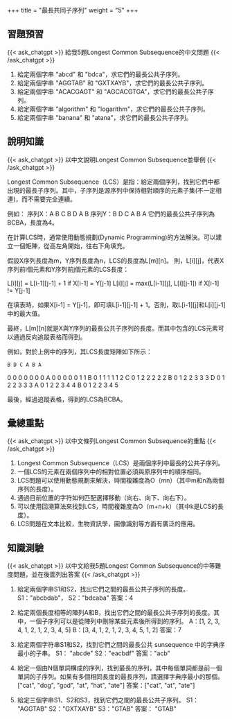 +++
title = "最長共同子序列"
weight = "5"
+++
## 習題預習
{{< ask_chatgpt >}}
給我5題Longest Common Subsequence的中文問題
{{< /ask_chatgpt >}}



1. 給定兩個字串 "abcd" 和 "bdca"，求它們的最長公共子序列。
2. 給定兩個字串 "AGGTAB" 和 "GXTXAYB"，求它們的最長公共子序列。
3. 給定兩個字串 "ACACGAGT" 和 "AGCACGTGA"，求它們的最長公共子序列。
4. 給定兩個字串 "algorithm" 和 "logarithm"，求它們的最長公共子序列。
5. 給定兩個字串 "banana" 和 "atana"，求它們的最長公共子序列。   

## 說明知識
{{< ask_chatgpt >}}
以中文說明Longest Common Subsequence並舉例
{{< /ask_chatgpt >}}



Longest Common Subsequence（LCS）是指：給定兩個序列，找到它們中都出現的最長子序列。其中，子序列是源序列中保持相對順序的元素子集(不一定相連)，而不需要完全連續。

例如：
序列X：A B C B D A B
序列Y：B D C A B A
它們的最長公共子序列為BCBA，長度為4。

在計算LCS時，通常使用動態規劃(Dynamic Programming)的方法解決。可以建立一個矩陣，從高左角開始，往右下角填充。

假設X序列長度為m，Y序列長度為n，LCS的長度為L[m][n]。
則，L[i][j]，代表X序列前i個元素和Y序列前j個元素的LCS長度：

L[i][j] = L[i-1][j-1] + 1 if X[i-1] = Y[j-1]
L[i][j] = max(L[i-1][j], L[i][j-1]) if X[i-1] != Y[j-1]

在填表時，如果X[i-1] = Y[j-1]，即可填L[i-1][j-1] + 1。否則，取L[i-1][j]和L[i][j-1]中的最大值。

最終，L[m][n]就是X與Y序列的最長公共子序列的長度。而其中包含的LCS元素可以通過反向追蹤表格而得到。

例如，對於上例中的序列，其LCS長度矩陣如下所示：

    B D C A B A
  0 0 0 0 0 0 0
A 0 0 0 0 0 1 1
B 0 1 1 1 1 1 2
C 0 1 2 2 2 2 2
B 0 1 2 2 3 3 3
D 0 1 2 2 3 3 3
A 0 1 2 2 3 4 4
B 0 1 2 2 3 4 5

最後，經過追蹤表格，得到的LCS為BCBA。   

## 彙總重點
{{< ask_chatgpt >}}
以中文條列Longest Common Subsequence的重點
{{< /ask_chatgpt >}}



1. Longest Common Subsequence（LCS）是兩個序列中最長的公共子序列。
2. 一個LCS的元素在兩個序列中的相對位置必須與原序列中的順序相同。
3. LCS問題可以使用動態規劃來解決，時間複雜度為O（mn）（其中m和n為兩個序列的長度）。
4. 通過目前位置的字符如何匹配選擇移動（向右、向下、向右下）。
5. 可以使用回溯算法來找到LCS，時間複雜度為O（m+n+k）（其中k是LCS的長度）。
6. LCS問題在文本比較，生物資訊學，圖像識別等方面有廣泛的應用。   

## 知識測驗
{{< ask_chatgpt >}}
以中文給我5題Longest Common Subsequence的中等難度問題，並在後面列出答案
{{< /ask_chatgpt >}}



1. 給定兩個字串S1和S2，找出它們之間的最長公共子序列的長度。
S1："abcbdab"，
S2："bdcaba"
答案：4

2. 給定兩個長度相等的陣列A和B，找出它們之間的最長公共子序列的長度。其中，一個子序列可以是從陣列中刪除某些元素後所得到的序列。
A：[1, 2, 3, 4, 1, 2, 1, 2, 3, 4, 5]
B：[3, 4, 1, 2, 1, 2, 3, 4, 5, 1, 2]
答案：7

3. 給定兩個字符串S1和S2，找到它們之間的最長公共 sunsequence 中的字典序最小的子串。
S1： "abcde"
S2："eacbdf"
答案："acb"

4. 給定一個由N個單詞構成的序列，找到最長的序列，其中每個單詞都是前一個單詞的子序列。如果有多個相同長度的最長序列，請選擇字典序最小的那個。
["cat", "dog", "god", "at", "hat", "ate"]
答案：["cat", "at", "ate"]

5. 給定三個字串S1、S2和S3，找到它們之間的最長公共子序列。
S1： "AGGTAB"
S2："GXTXAYB"
S3："GTAB"
答案： "GTAB"   

